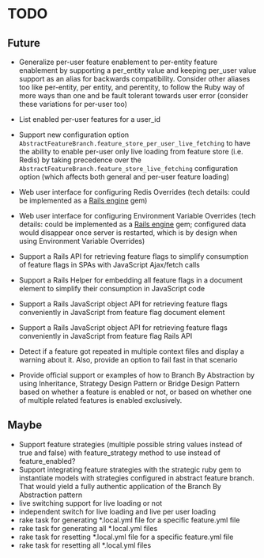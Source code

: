 # TODO

## Future

- Generalize per-user feature enablement to per-entity feature enablement by supporting a per_entity value and keeping per_user value support as an alias for backwards compatibility. Consider other aliases too like per-entity, per entity, and perentity, to follow the Ruby way of more ways than one and be fault tolerant towards user error (consider these variations for per-user too)
- List enabled per-user features for a user_id
- Support new configuration option `AbstractFeatureBranch.feature_store_per_user_live_fetching` to have the ability to enable per-user only live loading from feature store (i.e. Redis) by taking precedence over the `AbstractFeatureBranch.feature_store_live_fetching` configuration option (which affects both general and per-user feature loading)


- Web user interface for configuring Redis Overrides (tech details: could be implemented as a [Rails engine](https://guides.rubyonrails.org/engines.html) gem)
- Web user interface for configuring Environment Variable Overrides (tech details: could be implemented as a [Rails engine](https://guides.rubyonrails.org/engines.html) gem; configured data would disappear once server is restarted, which is by design when using Environment Variable Overrides)
- Support a Rails API for retrieving feature flags to simplify consumption of feature flags in SPAs with JavaScript Ajax/fetch calls
- Support a Rails Helper for embedding all feature flags in a document element to simplify their consumption in JavaScript code
- Support a Rails JavaScript object API for retrieving feature flags conveniently in JavaScript from feature flag document element
- Support a Rails JavaScript object API for retrieving feature flags conveniently in JavaScript from feature flag Rails API
- Detect if a feature got repeated in multiple context files and display a warning about it. Also, provide an option to fail fast in that scenario
- Provide official support or examples of how to Branch By Abstraction by using Inheritance, Strategy Design Pattern or Bridge Design Pattern based on whether a feature is enabled or not, or based on whether one of multiple related features is enabled exclusively.

## Maybe

- Support feature strategies (multiple possible string values instead of true and false) with feature_strategy method to use instead of feature_enabled?
- Support integrating feature strategies with the strategic ruby gem to instantiate models with strategies configured in abstract feature branch. That would yield a fully authentic application of the Branch By Abstraction pattern
- live switching support for live loading or not
- independent switch for live loading and live per user loading
- rake task for generating *.local.yml file for a specific feature.yml file
- rake task for generating all *.local.yml files
- rake task for resetting *.local.yml file for a specific feature.yml file
- rake task for resetting all *.local.yml files
